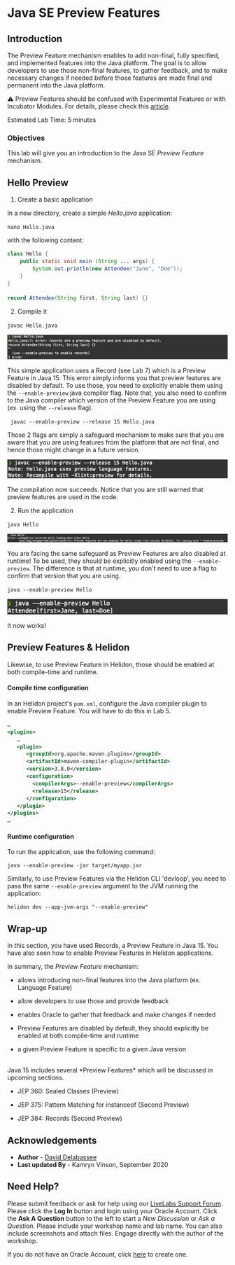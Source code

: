 # Java SE Preview Features

## Introduction

The Preview Feature mechanism enables to add non-final, fully specified, and implemented features into the Java platform. The goal is to allow developers to use those non-final features, to gather feedback, and to make necessary changes if needed before those features are made final and permanent into the Java platform.

⚠️ Preview Features should be confused with Experimental Features or with Incubator Modules. For details, please check this [article](https://blogs.oracle.com/javamagazine/the-role-of-previews-in-java-14-java-15-java-16-and-beyond). 

Estimated Lab Time: 5 minutes

### Objectives
This lab will give you an introduction to the Java SE *Preview Feature* mechanism.

## Hello Preview 

1. Create a basic application

In a new directory, create a simple _Hello.java_ application:

`
nano Hello.java
`

with the following content:

```java
class Hello {
	public static void main (String ... args) {
		System.out.println(new Attendee("Jane", "Doe"));
	}
}

record Attendee(String first, String last) {}

```


2. Compile it

`javac Hello.java`

   ![](.././images/lab4-1.png " ")


This simple application uses a Record (see Lab 7) which is a Preview Feature in Java 15. This error simply informs you that preview features are disabled by default. To use those, you need to explicitly enable them using the `--enable-preview` java compiler flag. Note that, you also need to confirm to the Java compiler which version of the Preview Feature you are using (ex. using the `--release` flag). 

` javac --enable-preview --release 15 Hello.java`

Those 2 flags are simply a safeguard mechanism to make sure that you are aware that you are using features from the platform that are not final, and hence those might change in a future version.

   ![](.././images/lab4-1.5.png " ")

The compilation now succeeds. Notice that you are still warned that preview features are used in the code.


2. Run the application

`java Hello`

   ![](.././images/lab4-2.png " ")

You are facing the same safeguard as Preview Features are also disabled at runtime! To be used, they should be explicitly enabled using the `--enable-preview`. The difference is that at runtime, you don't need to use a flag to confirm that version that you are using.

`java --enable-preview Hello`

   ![](.././images/lab4-3.png " ")

It now works!

## Preview Features & Helidon

Likewise, to use Preview Feature in Helidon, those should be enabled at both compile-time and runtime.

#### Compile time configuration

In an Helidon project's `pom.xml`, configure the Java compiler plugin to enable Preview Feature. You will have to do this in Lab 5.

```xml
…
<plugins>
   …
   <plugin>
      <groupId>org.apache.maven.plugins</groupId>
      <artifactId>maven-compiler-plugin</artifactId>
      <version>3.8.0</version>
      <configuration>
        <compilerArgs>--enable-preview</compilerArgs>
        <release>15</release>
      </configuration>
   </plugin>
</plugins>
…
```
#### Runtime configuration

To run the application, use the following command:

```
java --enable-preview -jar target/myapp.jar
```

Similarly, to use Preview Features via the Helidon CLI 'devloop', you need to pass the same `--enable-preview` argument to the JVM running the application:

```
helidon dev --app-jvm-args "--enable-preview"
```

## Wrap-up

In this section, you have used Records, a Preview Feature in Java 15. You have also seen how to enable Preview Features in Helidon applications.

In summary, the _Preview Feature_ mechanism:

* allows introducing non-final features into the Java platform (ex. Language Feature)

* allow developers to use those and provide feedback

* enables Oracle to gather that feedback and make changes if needed

* Preview Features are disabled by default, they should explicitly be enabled at both compile-time and runtime

* a given Preview Feature is specific to a given Java version

<br>
Java 15 includes several *Preview Features* which will be discussed in upcoming sections.

* JEP 360: Sealed Classes (Preview)

* JEP 375: Pattern Matching for instanceof (Second Preview)

* JEP 384: Records (Second Preview)

## Acknowledgements

 - **Author** - [David Delabassee](https://delabassee.com)
 - **Last updated By** - Kamryn Vinson, September 2020

## Need Help?
Please submit feedback or ask for help using our [LiveLabs Support Forum](https://community.oracle.com/tech/developers/categories/livelabsdiscussions). Please click the **Log In** button and login using your Oracle Account. Click the **Ask A Question** button to the left to start a *New Discussion* or *Ask a Question*.  Please include your workshop name and lab name.  You can also include screenshots and attach files.  Engage directly with the author of the workshop.

If you do not have an Oracle Account, click [here](https://profile.oracle.com/myprofile/account/create-account.jspx) to create one.
